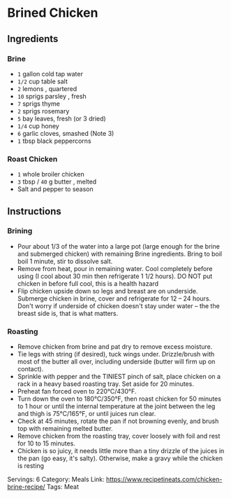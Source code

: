 # Brined Chicken
## Ingredients
### Brine
- `1` gallon cold tap water
- `1/2` cup table salt
- `2` lemons , quartered
- `10` sprigs parsley , fresh
- `7` sprigs thyme
- `2` sprigs rosemary
- `5` bay leaves, fresh (or 3 dried)
- `1/4` cup honey
- `6` garlic cloves, smashed (Note 3)
- `1` tbsp black peppercorns
### Roast Chicken
- `1` whole broiler chicken
- `3` tbsp / `40` g butter , melted
- Salt and pepper to season
## Instructions
### Brining
- Pour about 1/3 of the water into a large pot (large enough for the brine and submerged chicken) with remaining Brine ingredients. Bring to boil boil 1 minute, stir to dissolve salt.
- Remove from heat, pour in remaining water. Cool completely before using (I cool about 30 min then refrigerate 1 1/2 hours). DO NOT put chicken in before full cool, this is a health hazard
- Flip chicken upside down so legs and breast are on underside. Submerge chicken in brine, cover and refrigerate for 12 – 24 hours. Don't worry if underside of chicken doesn't stay under water – the the breast side is, that is what matters.
### Roasting
- Remove chicken from brine and pat dry to remove excess moisture.
- Tie legs with string (if desired), tuck wings under. Drizzle/brush with most of the butter all over, including underside (butter will firm up on contact).
- Sprinkle with pepper and the TINIEST pinch of salt, place chicken on a rack in a heavy based roasting tray. Set aside for 20 minutes.
- Preheat fan forced oven to 220°C/430°F.
- Turn down the oven to 180°C/350°F, then roast chicken for 50 minutes to 1 hour or until the internal temperature at the joint between the leg and thigh is 75°C/165°F, or until juices run clear.
- Check at 45 minutes, rotate the pan if not browning evenly, and brush top with remaining melted butter.
- Remove chicken from the roasting tray, cover loosely with foil and rest for 10 to 15 minutes.
- Chicken is so juicy, it needs little more than a tiny drizzle of the juices in the pan (go easy, it's salty). Otherwise, make a gravy while the chicken is resting


Servings: 6
Category: Meals
Link: https://www.recipetineats.com/chicken-brine-recipe/
Tags: Meat